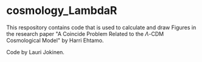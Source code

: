 # cosmology_LambdaR
This respository contains code that is used to calculate and draw Figures in the research paper "A Coincide Problem Related to the $\Lambda$-CDM Cosmological Model" by Harri Ehtamo.

Code by Lauri Jokinen.
